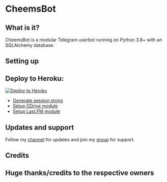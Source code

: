 # CheemsBot

## What is it?

CheemsBot is a modular Telegram userbot running on Python 3.8+ with an SQLAlchemy database.


## Setting up
## Deploy to Heroku:
<p align="left"><a href="https://heroku.com/deploy?template=https://github.com/gamerfuckerofficial/CheemsBot"> <img src="https://www.herokucdn.com/deploy/button.svg" alt="Deploy to Heroku" /></a></p>

- [Generate session string](https://repl.it/@gamerfuckeroffi/CheemsUserbot)
- [Setup GDrive module](https://telegra.ph/How-To-Setup-Google-Drive-04-03)
- [Setup Last.FM module](https://telegra.ph/How-to-set-up-LastFM-module-for-Paperplane-userbot-11-02)

## Updates and support

Follow my [channel](https://t.me/Gamerzbots) for updates and join my [group](https://t.me/miakhalifachatgroup) for support.

## Credits

## Huge thanks/credits to the respective owners




